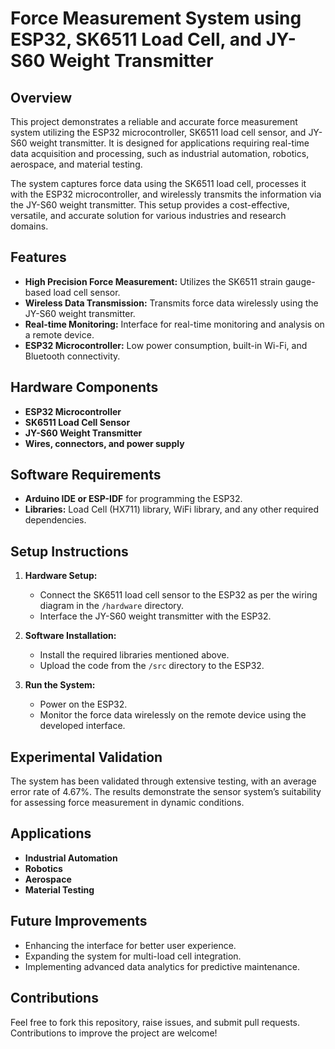 # Force Measurement System using ESP32, SK6511 Load Cell, and JY-S60 Weight Transmitter

## Overview

This project demonstrates a reliable and accurate force measurement system utilizing the ESP32 microcontroller, SK6511 load cell sensor, and JY-S60 weight transmitter. It is designed for applications requiring real-time data acquisition and processing, such as industrial automation, robotics, aerospace, and material testing.

The system captures force data using the SK6511 load cell, processes it with the ESP32 microcontroller, and wirelessly transmits the information via the JY-S60 weight transmitter. This setup provides a cost-effective, versatile, and accurate solution for various industries and research domains.

## Features

- **High Precision Force Measurement:** Utilizes the SK6511 strain gauge-based load cell sensor.
- **Wireless Data Transmission:** Transmits force data wirelessly using the JY-S60 weight transmitter.
- **Real-time Monitoring:** Interface for real-time monitoring and analysis on a remote device.
- **ESP32 Microcontroller:** Low power consumption, built-in Wi-Fi, and Bluetooth connectivity.


## Hardware Components

- **ESP32 Microcontroller**
- **SK6511 Load Cell Sensor**
- **JY-S60 Weight Transmitter**
- **Wires, connectors, and power supply**

## Software Requirements

- **Arduino IDE or ESP-IDF** for programming the ESP32.
- **Libraries:** Load Cell (HX711) library, WiFi library, and any other required dependencies.

## Setup Instructions

1. **Hardware Setup:**
   - Connect the SK6511 load cell sensor to the ESP32 as per the wiring diagram in the `/hardware` directory.
   - Interface the JY-S60 weight transmitter with the ESP32.

2. **Software Installation:**
   - Install the required libraries mentioned above.
   - Upload the code from the `/src` directory to the ESP32.

3. **Run the System:**
   - Power on the ESP32.
   - Monitor the force data wirelessly on the remote device using the developed interface.

## Experimental Validation

The system has been validated through extensive testing, with an average error rate of 4.67%. The results demonstrate the sensor system’s suitability for assessing force measurement in dynamic conditions.

## Applications

- **Industrial Automation**
- **Robotics**
- **Aerospace**
- **Material Testing**

## Future Improvements

- Enhancing the interface for better user experience.
- Expanding the system for multi-load cell integration.
- Implementing advanced data analytics for predictive maintenance.

## Contributions

Feel free to fork this repository, raise issues, and submit pull requests. Contributions to improve the project are welcome!
